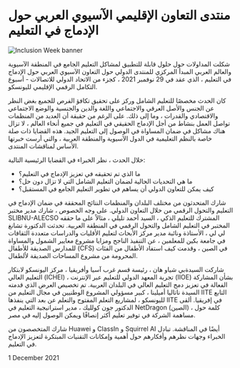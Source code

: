 # منتدى التعاون الإقليمي الآسيوي العربي حول الإدماج في التعليم

![Inclusion Week banner](https://iite.unesco.org/wp-content/uploads/2021/12/Asia-Arab-Region-Collaboration-on-Inclusion-in-Education.png)

شكلت المداولات حول حلول قابلة للتطبيق لمشاكل التعليم الجامع في المنطقة الآسيوية والعالم العربي المبدأ المركزي للمنتدى الدولي حول التعاون الآسيوي العربي حول الإدماج في التعليم ، الذي عقد في 29 نوفمبر 2021 ، كجزء من الاتحاد الدولي للاتصالات  - أسبوع التكامل الرقمي الإقليمي لليونسكو.

كان الحدث مخصصًا للتعليم الشامل وركز على تحقيق تكافؤ الفرص للجميع بغض النظر عن الجنس والأصل العرقي والاجتماعي واللغة والدين والجنسية والوضع الاجتماعي والاقتصادي والقدرات ، وما إلى ذلك. على الرغم من حقيقة أن العديد من المنظمات تواصل العمل بنشاط من أجل  الإدماج الحقيقي في التعليم في جميع أنحاء العالم ، لا تزال هناك مشاكل في ضمان المساواة في الوصول إلى التعليم الجيد.  هذه القضايا ذات صلة خاصة بالنظم التعليمية في الدول الآسيوية والمنطقة العربية ، والتي أرست خبرتها الأساس لمناقشات المنتدى.

خلال الحدث ، نظر الخبراء في القضايا الرئيسية التالية:
- ما الذي تم تحقيقه في تعزيز الإدماج في التعليم؟
-   ما هي التحديات الحالية لضمان التعليم الشامل التي لا تزال دون حل؟
- كيف يمكن للتعاون الدولي أن يساهم في تطوير التعليم الجامع في المستقبل؟

شارك المتحدثون من مختلف البلدان والمنظمات النتائج المحققة في ضمان الإدماج في التعليم والتحول الرقمي من خلال التعاون الدولي.  على وجه الخصوص ، شارك مدير مختبر SLIBNU-ALECSO المشترك للتعليم الذكي ، السيد أحمد تليلي ، مثالاً على ما حققه المختبر في التعليم الشامل والتحول الرقمي في المنطقة العربية.  تحدثت الدكتورة تشانغ لي لي ، الأستاذة ونائبة مدير مركز الأبحاث لتعليم الأقليات والدراسات متعددة الثقافات في جامعة بكين للمعلمين ، عن التنفيذ الناجح ومزايا مشروع معايير الشمول والمساواة للمدارس الصديقة للأطفال (CFS) في  الصين ، وقدمت كيف استفاد الأطفال من الفئات المحرومة من مشروع المساحات الصديقة لألطفال.

شاركت السيدةبي شياو هان ، رئيسة قسم غرب آسيا وأفريقيا ، مركز اليونسكو لابتكار التعليم العالي (ICHEI) ، تجربة المعهد الدولي للتعليم عبر الإنترنت (IIOE) بشأن المشاركة الفعالة في تعزيز دمج التعليم العالي في البلدان العربية.  تم تخصيص العرض الذي قدمته السيدة ناتاليا أميلينا ، كبير مسؤولي المشروع الوطنيين في مجال التعليم من IITE التابع لليونسكو ، لمشاريع التعلم المفتوح والتعلم عن بعد التي ينفذها IITE في إفريقيا.  ألقى الدكتور جون كولليك ، مدير استراتيجية التعليم في NetDragon (الصين) ، كلمة حول مساهمة الشركة في توفير تعليم أكثر إنصافًا ويمكن الوصول إليه في مصر.

شارك المتخصصون من Huawei و ClassIn و Squirrel AI أيضًا في المناقشة.  تبادل الخبراء وجهات نظرهم وأفكارهم حول أهمية وإمكانات التقنيات المبتكرة لتعزيز الإدماج في التعليم.


1 December 2021